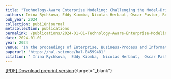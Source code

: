 ```yaml
---
title: "Technology-Aware Enterprise Modeling: Challenging the Model-Driven Architecture Paradigm"
authors: Irina Rychkova, Eddy Kiomba, Nicolas Herbaut, Oscar Pastor, Rene Noel, Carine Souveyet
pub_year: 2024
collection: pubi18njournal
metacollection: publications
permalink: /publications/2024-01-01-Technology-Aware-Enterprise-Modeling-Challenging-the-Model-Driven-Architecture-Paradigm
date: 2024-01-01
year: 2024
venue: 'In the proceedings of Enterprise, Business-Process and Information Systems Modeling, EMMSAD 2024'
paperurl: 'https://hal.science/hal-04599481'
citation: ' Irina Rychkova,  Eddy Kiomba,  Nicolas Herbaut,  Oscar Pastor,  Rene Noel,  Carine Souveyet, &quot;Technology-Aware Enterprise Modeling: Challenging the Model-Driven Architecture Paradigm.&quot; In the proceedings of Enterprise, Business-Process and Information Systems Modeling, EMMSAD 2024, 2024.'
---
```

[\[PDF\] Download preprint version](https://hal.science/hal-04599481){:target="_blank"}
